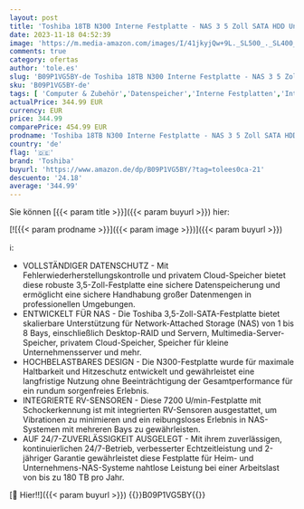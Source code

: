 ```yaml
---
layout: post
title: 'Toshiba 18TB N300 Interne Festplatte - NAS 3 5 Zoll SATA HDD Unterstützt bis zu 8 Laufwerksschächte  Entwickelt für 24/7 NAS-Systeme  Neue Generation  HDWG480UZSVA '
date: 2023-11-18 04:52:39
image: 'https://m.media-amazon.com/images/I/41jkyjQw+9L._SL500_._SL400_.jpg'
comments: true
category: ofertas
author: 'tole.es'
slug: 'B09P1VG5BY-de Toshiba 18TB N300 Interne Festplatte - NAS 3 5 Zoll SATA...'
sku: 'B09P1VG5BY-de'
tags: [ 'Computer & Zubehör','Datenspeicher','Interne Festplatten','Interner Speicher','toshiba','🇩🇪', ]
actualPrice: 344.99 EUR
currency: EUR
price: 344.99
comparePrice: 454.99 EUR
prodname: 'Toshiba 18TB N300 Interne Festplatte - NAS 3 5 Zoll SATA HDD Unterstützt bis zu 8 Laufwerksschächte  Entwickelt für 24/7 NAS-Systeme  Neue Generation  HDWG480UZSVA '
country: 'de'
flag: '🇩🇪'
brand: 'Toshiba'
buyurl: 'https://www.amazon.de/dp/B09P1VG5BY/?tag=tolees0ca-21'
descuento: '24.18'
average: '344.99'
---
```


Sie können [{{< param title >}}]({{< param buyurl >}}) hier:

[![{{< param prodname >}}]({{< param image >}})]({{< param buyurl >}})

ℹ️:

- VOLLSTÄNDIGER DATENSCHUTZ - Mit Fehlerwiederherstellungskontrolle und privatem Cloud-Speicher bietet diese robuste 3,5-Zoll-Festplatte eine sichere Datenspeicherung und ermöglicht eine sichere Handhabung großer Datenmengen in professionellen Umgebungen.
- ENTWICKELT FÜR NAS - Die Toshiba 3,5-Zoll-SATA-Festplatte bietet skalierbare Unterstützung für Network-Attached Storage (NAS) von 1 bis 8 Bays, einschließlich Desktop-RAID und Servern, Multimedia-Server-Speicher, privatem Cloud-Speicher, Speicher für kleine Unternehmensserver und mehr.
- HOCHBELASTBARES DESIGN - Die N300-Festplatte wurde für maximale Haltbarkeit und Hitzeschutz entwickelt und gewährleistet eine langfristige Nutzung ohne Beeinträchtigung der Gesamtperformance für ein rundum sorgenfreies Erlebnis.
- INTEGRIERTE RV-SENSOREN - Diese 7200 U/min-Festplatte mit Schockerkennung ist mit integrierten RV-Sensoren ausgestattet, um Vibrationen zu minimieren und ein reibungsloses Erlebnis in NAS-Systemen mit mehreren Bays zu gewährleisten.
- AUF 24/7-ZUVERLÄSSIGKEIT AUSGELEGT - Mit ihrem zuverlässigen, kontinuierlichen 24/7-Betrieb, verbesserter Echtzeitleistung und 2-jähriger Garantie gewährleistet diese Festplatte für Heim- und Unternehmens-NAS-Systeme nahtlose Leistung bei einer Arbeitslast von bis zu 180 TB pro Jahr.

[🛒 Hier!!]({{< param buyurl >}})
{{<world>}}B09P1VG5BY{{</world>}}
